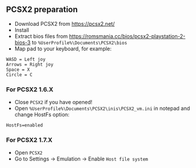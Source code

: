 ## PCSX2 preparation

- Download PCSX2 from https://pcsx2.net/
- Install
- Extract bios files from https://romsmania.cc/bios/pcsx2-playstation-2-bios-3 to `%UserProfile%\Documents\PCSX2\bios`
- Map pad to your keyboard, for example:

```
WASD = Left joy
Arrows = Right joy
Space = X
Circle = C
```

### For PCSX2 1.6.X
- Close `PCSX2` if you have opened!
- Open `%UserProfile%\Documents\PCSX2\inis\PCSX2_vm.ini` in notepad and change HostFs option:

```
HostFs=enabled
```

### For PCSX2 1.7.X
- Open `PCSX2` 
- Go to Settings -> Emulation -> Enable `Host file system`